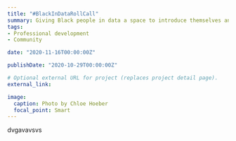 ```yaml
---
title: "#BlackInDataRollCall"
summary: Giving Black people in data a space to introduce themselves and their work. Introducing and valuing intersecting parts of their identities. We welcome contributions from a wide spectrum of Data Fields including but not limited to Informatics, Technology, Data Science, Coding, Social Science and Data Analytics.
tags:
- Professional development
- Community

date: "2020-11-16T00:00:00Z"

publishDate: "2020-10-29T00:00:00Z"

# Optional external URL for project (replaces project detail page).
external_link: 

image:
  caption: Photo by Chloe Hoeber
  focal_point: Smart
---
```

dvgavavsvs